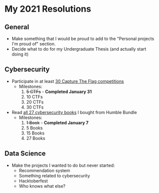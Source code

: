 # My 2021 Resolutions

## General

- Make something that I would be proud to add to the "Personal projects I'm proud of" section.
- Decide what to do for my Undergraduate Thesis (and actually start doing it)

## Cybersecurity

- Participate in at least [30 Capture The Flag competitions](ctfs.md)
  - Milestones:
    1. ~~5 CTFs~~ - **Completed January 31**
    2. 10 CTFs
    3. 20 CTFs
    4. 30 CTFs
- Read [all 27 cybersecurity books](books.md) I bought from Humble Bundle
  - Milestones:
    1. ~~1 Book~~ - **Completed January 7**
    2. 5 Books
    3. 15 Books
    4. 27 Books

## Data Science

- Make the projects I wanted to do but never started:
  - Recommendation system
  - Something related to cybersecurity
  - Hacktoberfest
  - Who knows what else?
